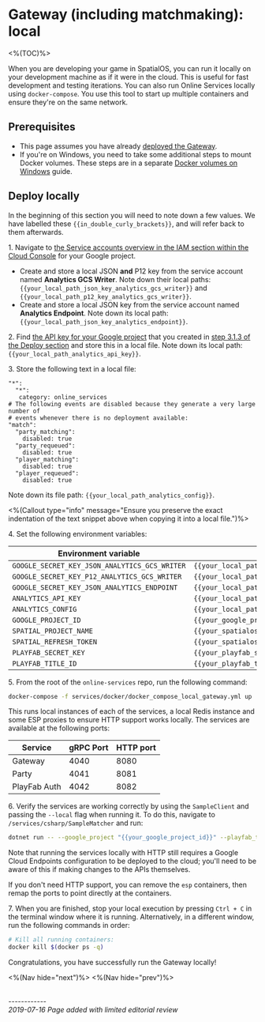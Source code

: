 # Gateway (including matchmaking): local
<%(TOC)%>

When you are developing your game in SpatialOS, you can run it locally on your development machine as if it were in the cloud. This is useful for fast development and testing iterations. You can also run Online Services locally using `docker-compose`. You use this tool to start up multiple containers and ensure they're on the same network.

## Prerequisites

* This page assumes you have already [deployed the Gateway]({{urlRoot}}/content/services-packages/gateway/deploy).
* If you're on Windows, you need to take some additional steps to mount Docker volumes. These steps are in a separate [Docker volumes on Windows]({{urlRoot}}/content/workflows/docker-windows-volumes.md) guide.

## Deploy locally

In the beginning of this section you will need to note down a few values. We have labelled these `{{in_double_curly_brackets}}`, and will refer back to them afterwards.

1\. Navigate to [the Service accounts overview in the IAM section within the Cloud Console](https://console.cloud.google.com/iam-admin/serviceaccounts) for your Google project.

* Create and store a local JSON **and** P12 key from the service account named **Analytics GCS Writer**. Note down their local paths: `{{your_local_path_json_key_analytics_gcs_writer}}` and `{{your_local_path_p12_key_analytics_gcs_writer}}`.
* Create and store a local JSON key from the service account named **Analytics Endpoint**. Note down its local path: `{{your_local_path_json_key_analytics_endpoint}}`.

2\. Find [the API key for your Google project](https://console.cloud.google.com/apis/credentials) that you created in [step 3.1.3 of the Deploy section]({{urlRoot}}/content/services-packages/gateway/deploy#3-1-3-google-cloud-project-api-key) and store this in a local file. Note down its local path: `{{your_local_path_analytics_api_key}}`.

3\. Store the following text in a local file:

```
"*":
  "*":
   category: online_services
# The following events are disabled because they generate a very large number of
# events whenever there is no deployment available:
"match":
  "party_matching":
    disabled: true
  "party_requeued":
    disabled: true
  "player_matching":
    disabled: true
  "player_requeued":
    disabled: true
```

Note down its file path: `{{your_local_path_analytics_config}}`.

<%(Callout type="info" message="Ensure you preserve the exact indentation of the text snippet above when copying it into a local file.")%>

4\. Set the following environment variables:

| Environment variable | Value |
|----------------------|-------|
| `GOOGLE_SECRET_KEY_JSON_ANALYTICS_GCS_WRITER` | `{{your_local_path_json_key_analytics_gcs_writer}}` |
| `GOOGLE_SECRET_KEY_P12_ANALYTICS_GCS_WRITER` | `{{your_local_path_p12_key_analytics_gcs_writer}}` |
| `GOOGLE_SECRET_KEY_JSON_ANALYTICS_ENDPOINT` | `{{your_local_path_json_key_analytics_endpoint}}` |
| `ANALYTICS_API_KEY` | `{{your_local_path_analytics_api_key}}` |
| `ANALYTICS_CONFIG` | `{{your_local_path_analytics_config}}` |
| `GOOGLE_PROJECT_ID` | `{{your_google_project_id}}` |
| `SPATIAL_PROJECT_NAME` | `{{your_spatialos_project_name}}` |
| `SPATIAL_REFRESH_TOKEN` | `{{your_spatialos_refresh_token}}` |
| `PLAYFAB_SECRET_KEY` | `{{your_playfab_secret_key}}` |
| `PLAYFAB_TITLE_ID` | `{{your_playfab_title_id}}` |

5\. From the root of the `online-services` repo, run the following command:

```bash
docker-compose -f services/docker/docker_compose_local_gateway.yml up
```

This runs local instances of each of the services, a local Redis instance and some ESP proxies to ensure HTTP support works locally. The services are available at the following ports:

| Service | gRPC Port | HTTP port |
|---------|-----------|-----------|
| Gateway | 4040 | 8080 |
| Party | 4041 | 8081 |
| PlayFab Auth | 4042 | 8082 |

6\. Verify the services are working correctly by using the `SampleClient` and passing the `--local` flag when running it. To do this, navigate to `/services/csharp/SampleMatcher` and run:

```bash
dotnet run -- --google_project "{{your_google_project_id}}" --playfab_title_id "{{your_playfab_title_id}}" --local
```

Note that running the services locally with HTTP still requires a Google Cloud Endpoints configuration to be deployed to the cloud; you'll need to be aware of this if making changes to the APIs themselves.

If you don't need HTTP support, you can remove the `esp` containers, then remap the ports to point directly at the containers.

7\. When you are finished, stop your local execution by pressing `Ctrl + C` in the terminal window where it is running. Alternatively, in a different window, run the following commands in order:

```sh
# Kill all running containers:
docker kill $(docker ps -q)
```

Congratulations, you have successfully run the Gateway locally!


<%(Nav hide="next")%>
<%(Nav hide="prev")%>

<br/>------------<br/>
_2019-07-16 Page added with limited editorial review_
